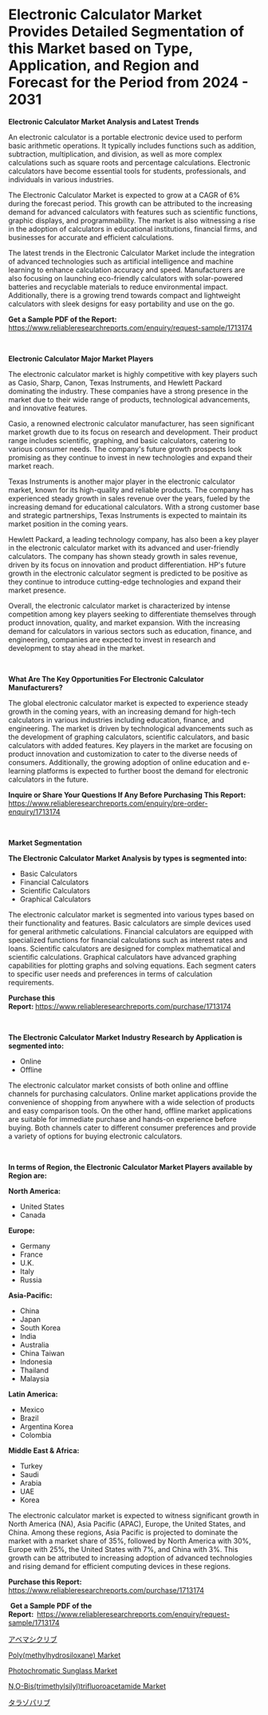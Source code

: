 <p><h1>Electronic Calculator Market Provides Detailed Segmentation of this Market based on Type, Application, and Region and Forecast for the Period from 2024 - 2031</h1></p><p><strong>Electronic Calculator Market Analysis and Latest Trends</strong></p>
<p><p>An electronic calculator is a portable electronic device used to perform basic arithmetic operations. It typically includes functions such as addition, subtraction, multiplication, and division, as well as more complex calculations such as square roots and percentage calculations. Electronic calculators have become essential tools for students, professionals, and individuals in various industries.</p><p>The Electronic Calculator Market is expected to grow at a CAGR of 6% during the forecast period. This growth can be attributed to the increasing demand for advanced calculators with features such as scientific functions, graphic displays, and programmability. The market is also witnessing a rise in the adoption of calculators in educational institutions, financial firms, and businesses for accurate and efficient calculations.</p><p>The latest trends in the Electronic Calculator Market include the integration of advanced technologies such as artificial intelligence and machine learning to enhance calculation accuracy and speed. Manufacturers are also focusing on launching eco-friendly calculators with solar-powered batteries and recyclable materials to reduce environmental impact. Additionally, there is a growing trend towards compact and lightweight calculators with sleek designs for easy portability and use on the go.</p></p>
<p><strong>Get a Sample PDF of the Report:&nbsp;</strong> <a href="https://www.reliableresearchreports.com/enquiry/request-sample/1713174">https://www.reliableresearchreports.com/enquiry/request-sample/1713174</a></p>
<p>&nbsp;</p>
<p><strong>Electronic Calculator Major Market Players</strong></p>
<p><p>The electronic calculator market is highly competitive with key players such as Casio, Sharp, Canon, Texas Instruments, and Hewlett Packard dominating the industry. These companies have a strong presence in the market due to their wide range of products, technological advancements, and innovative features.</p><p>Casio, a renowned electronic calculator manufacturer, has seen significant market growth due to its focus on research and development. Their product range includes scientific, graphing, and basic calculators, catering to various consumer needs. The company's future growth prospects look promising as they continue to invest in new technologies and expand their market reach.</p><p>Texas Instruments is another major player in the electronic calculator market, known for its high-quality and reliable products. The company has experienced steady growth in sales revenue over the years, fueled by the increasing demand for educational calculators. With a strong customer base and strategic partnerships, Texas Instruments is expected to maintain its market position in the coming years.</p><p>Hewlett Packard, a leading technology company, has also been a key player in the electronic calculator market with its advanced and user-friendly calculators. The company has shown steady growth in sales revenue, driven by its focus on innovation and product differentiation. HP's future growth in the electronic calculator segment is predicted to be positive as they continue to introduce cutting-edge technologies and expand their market presence.</p><p>Overall, the electronic calculator market is characterized by intense competition among key players seeking to differentiate themselves through product innovation, quality, and market expansion. With the increasing demand for calculators in various sectors such as education, finance, and engineering, companies are expected to invest in research and development to stay ahead in the market.</p></p>
<p>&nbsp;</p>
<p><strong>What Are The Key Opportunities For Electronic Calculator Manufacturers?</strong></p>
<p><p>The global electronic calculator market is expected to experience steady growth in the coming years, with an increasing demand for high-tech calculators in various industries including education, finance, and engineering. The market is driven by technological advancements such as the development of graphing calculators, scientific calculators, and basic calculators with added features. Key players in the market are focusing on product innovation and customization to cater to the diverse needs of consumers. Additionally, the growing adoption of online education and e-learning platforms is expected to further boost the demand for electronic calculators in the future.</p></p>
<p><strong>Inquire or Share Your Questions If Any Before Purchasing This Report:</strong> <a href="https://www.reliableresearchreports.com/enquiry/pre-order-enquiry/1713174">https://www.reliableresearchreports.com/enquiry/pre-order-enquiry/1713174</a></p>
<p>&nbsp;</p>
<p><strong>Market Segmentation</strong></p>
<p><strong>The Electronic Calculator Market Analysis by types is segmented into:</strong></p>
<p><ul><li>Basic Calculators</li><li>Financial Calculators</li><li>Scientific Calculators</li><li>Graphical Calculators</li></ul></p>
<p><p>The electronic calculator market is segmented into various types based on their functionality and features. Basic calculators are simple devices used for general arithmetic calculations. Financial calculators are equipped with specialized functions for financial calculations such as interest rates and loans. Scientific calculators are designed for complex mathematical and scientific calculations. Graphical calculators have advanced graphing capabilities for plotting graphs and solving equations. Each segment caters to specific user needs and preferences in terms of calculation requirements.</p></p>
<p><strong>Purchase this Report:&nbsp;</strong><a href="https://www.reliableresearchreports.com/purchase/1713174">https://www.reliableresearchreports.com/purchase/1713174</a></p>
<p>&nbsp;</p>
<p><strong>The Electronic Calculator Market Industry Research by Application is segmented into:</strong></p>
<p><ul><li>Online</li><li>Offline</li></ul></p>
<p><p>The electronic calculator market consists of both online and offline channels for purchasing calculators. Online market applications provide the convenience of shopping from anywhere with a wide selection of products and easy comparison tools. On the other hand, offline market applications are suitable for immediate purchase and hands-on experience before buying. Both channels cater to different consumer preferences and provide a variety of options for buying electronic calculators.</p></p>
<p>&nbsp;</p>
<p><strong>In terms of Region, the Electronic Calculator Market Players available by Region are:</strong></p>
<p>
    <p> <strong> North America: </strong>
        <ul>
            <li>United States</li>
            <li>Canada</li>
        </ul>
        </p> 
    <p> <strong> Europe: </strong>
        <ul>
            <li>Germany</li>
            <li>France</li>
            <li>U.K.</li>
            <li>Italy</li>
            <li>Russia</li>
        </ul>
        </p> 
    <p> <strong> Asia-Pacific: </strong>
        <ul>
            <li>China</li>
            <li>Japan</li>
            <li>South Korea</li>
            <li>India</li>
            <li>Australia</li>
            <li>China Taiwan</li>
            <li>Indonesia</li>
            <li>Thailand</li>
            <li>Malaysia</li>
        </ul>
        </p> 
    <p> <strong> Latin America: </strong>
        <ul>
            <li>Mexico</li>
            <li>Brazil</li>
            <li>Argentina Korea</li>
            <li>Colombia</li>
        </ul>
        </p> 
    <p> <strong> Middle East & Africa: </strong>
        <ul>
            <li>Turkey</li>
            <li>Saudi</li>
            <li>Arabia</li>
            <li>UAE</li>
            <li>Korea</li>
        </ul>
    </p>
    </p>
<p><p>The electronic calculator market is expected to witness significant growth in North America (NA), Asia Pacific (APAC), Europe, the United States, and China. Among these regions, Asia Pacific is projected to dominate the market with a market share of 35%, followed by North America with 30%, Europe with 25%, the United States with 7%, and China with 3%. This growth can be attributed to increasing adoption of advanced technologies and rising demand for efficient computing devices in these regions.</p></p>
<p><strong>Purchase this Report: </strong><a href="https://www.reliableresearchreports.com/purchase/1713174">https://www.reliableresearchreports.com/purchase/1713174</a></p>
<p>&nbsp;<strong>Get a Sample PDF of the Report:&nbsp;&nbsp;</strong><a href="https://www.reliableresearchreports.com/enquiry/request-sample/1713174">https://www.reliableresearchreports.com/enquiry/request-sample/1713174</a></p>
<p><strong></strong></p>
<p><p><a href="https://github.com/wkuactfdzwizk06/Market-Research-Report-List-1/blob/main/14882803194.md">アベマシクリブ</a></p><p><a href="https://issuu.com/reportprime-2/docs/polymethylhydrosiloxane-market-size-2030.pptx">Poly(methylhydrosiloxane) Market</a></p><p><a href="https://github.com/lubmix/Market-Research-Report-List-1/blob/main/photochromatic-sunglass-market.md">Photochromatic Sunglass Market</a></p><p><a href="https://issuu.com/reportprime-2/docs/no-bistrimethylsilyltrifluoroacetamide-market-size">N,O-Bis(trimethylsilyl)trifluoroacetamide Market</a></p><p><a href="https://github.com/lrlmopnhwd79300/Market-Research-Report-List-1/blob/main/61728183195.md">タラゾパリブ</a></p></p>